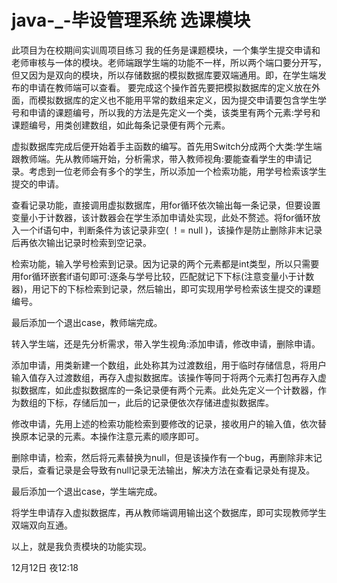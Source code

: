 # java-_-毕设管理系统 选课模块
此项目为在校期间实训周项目练习
我的任务是课题模块，一个集学生提交申请和老师审核与一体的模块。老师端跟学生端的功能不一样，所以两个端口要分开写，但又因为是双向的模块，所以存储数据的模拟数据库要双端通用。即，在学生端发布的申请在教师端可以查看。
要完成这个操作首先要把模拟数据库的定义放在外面，而模拟数据库的定义也不能用平常的数组来定义，因为提交申请要包含学生学号和申请的课题编号，所以我的方法是先定义一个类，该类里有两个元素:学号和课题编号，用类创建数组，如此每条记录便有两个元素。

虚拟数据库完成后便开始着手主函数的编写。首先用Switch分成两个大类:学生端跟教师端。先从教师端开始，分析需求，带入教师视角:要能查看学生的申请记录。考虑到一位老师会有多个的学生，所以添加一个检索功能，用学号检索该学生提交的申请。

查看记录功能，直接调用虚拟数据库，用for循环依次输出每一条记录，但要设置变量小于计数器，该计数器会在学生添加申请处实现，此处不赘述。将for循环放入一个if语句中，判断条件为该记录非空( ！=    null )，该操作是防止删除非末记录后再依次输出记录时检索到空记录。

检索功能，输入学号检索到记录。因为记录的两个元素都是int类型，所以只需要用for循环嵌套if语句即可:逐条与学号比较，匹配就记下下标(注意变量小于计数器)，用记下的下标检索到记录，然后输出，即可实现用学号检索该生提交的课题编号。

最后添加一个退出case，教师端完成。

转入学生端，还是先分析需求，带入学生视角:添加申请，修改申请，删除申请。

添加申请，用类新建一个数组，此处称其为过渡数组，用于临时存储信息，将用户输入值存入过渡数组，再存入虚拟数据库。该操作等同于将两个元素打包再存入虚拟数据库，如此虚拟数据库的一条记录便有两个元素。此处先定义一个计数器，作为数组的下标，存储后加一，此后的记录便依次存储进虚拟数据库。

修改申请，先用上述的检索功能检索到要修改的记录，接收用户的输入值，依次替换原本记录的元素。本操作注意元素的顺序即可。

删除申请，检索，然后将元素替换为null，但是该操作有一个bug，再删除非末记录后，查看记录是会导致有null记录无法输出，解决方法在查看记录处有提及。

最后添加一个退出case，学生端完成。

将学生申请存入虚拟数据库，再从教师端调用输出这个数据库，即可实现教师学生双端双向互通。

以上，就是我负责模块的功能实现。

12月12日 夜12:18
